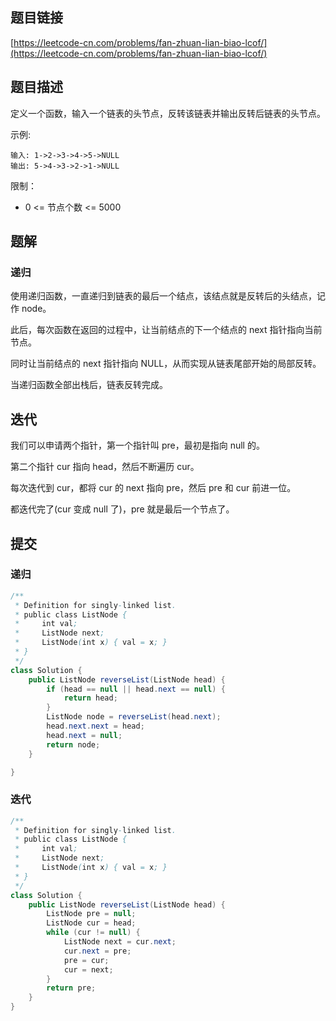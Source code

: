 ## 题目链接

[https://leetcode-cn.com/problems/fan-zhuan-lian-biao-lcof/](https://leetcode-cn.com/problems/fan-zhuan-lian-biao-lcof/)

## 题目描述

定义一个函数，输入一个链表的头节点，反转该链表并输出反转后链表的头节点。

示例:

```
输入: 1->2->3->4->5->NULL
输出: 5->4->3->2->1->NULL
```

限制：

- 0 <= 节点个数 <= 5000

## 题解

### 递归

使用递归函数，一直递归到链表的最后一个结点，该结点就是反转后的头结点，记作 node。

此后，每次函数在返回的过程中，让当前结点的下一个结点的 next 指针指向当前节点。

同时让当前结点的 next 指针指向 NULL，从而实现从链表尾部开始的局部反转。

当递归函数全部出栈后，链表反转完成。

## 迭代

我们可以申请两个指针，第一个指针叫 pre，最初是指向 null 的。

第二个指针 cur 指向 head，然后不断遍历 cur。

每次迭代到 cur，都将 cur 的 next 指向 pre，然后 pre 和 cur 前进一位。

都迭代完了(cur 变成 null 了)，pre 就是最后一个节点了。

## 提交

### 递归

```java
/**
 * Definition for singly-linked list.
 * public class ListNode {
 *     int val;
 *     ListNode next;
 *     ListNode(int x) { val = x; }
 * }
 */
class Solution {
    public ListNode reverseList(ListNode head) {
        if (head == null || head.next == null) {
            return head;
        }
        ListNode node = reverseList(head.next);
        head.next.next = head;
        head.next = null;
        return node;
    }

}
```

### 迭代

```java
/**
 * Definition for singly-linked list.
 * public class ListNode {
 *     int val;
 *     ListNode next;
 *     ListNode(int x) { val = x; }
 * }
 */
class Solution {
    public ListNode reverseList(ListNode head) {
        ListNode pre = null;
        ListNode cur = head;
        while (cur != null) {
            ListNode next = cur.next;
            cur.next = pre;
            pre = cur;
            cur = next;
        }
        return pre;
    }
}
```